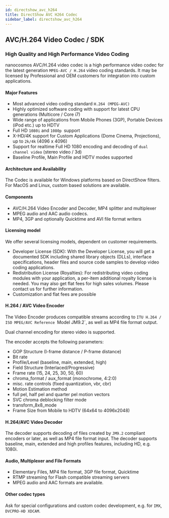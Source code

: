 ```yaml
---
id: directshow_avc_h264
title: DirectShow AVC H264 Codec
sidebar_label: directshow_avc_h264
---
```


## AVC/H.264 Video Codec / SDK

### High Quality and High Performance Video Coding

nanocosmos AVC/H.264 video codec is a high performance video codec for the latest generation `MPEG-AVC / H.264` video coding standards. It may be licensed by Professional and OEM customers for integration into custom applications.

#### Major Features

  * Most advanced video coding standard `H.264 (MPEG-AVC)`
  * Highly optimized software coding with support for latest CPU generations (Multicore / Core i7)
  * Wide range of applications from Mobile Phones (3GP), Portable Devices (iPod etc.) up to HDTV
  * Full HD `1080i` and `1080p `support
  * X-HD/4K support for Custom Applications (Dome Cinema, Projections), up to `2k/4k` (4096 x 4096)
  * Support for realtime Full HD 1080 encoding and decoding of `dual channel video` (stereo video / 3d)
  * Baseline Profile, Main Profile and HDTV modes supported


#### Architecture and Availability

The Codec is available for Windows platforms based on DirectShow filters. For MacOS and Linux, custom based solutions are available.



#### Components

  * AVC/H.264 Video Encoder and Decoder, MP4 splitter and multiplexer
  * MPEG audio and AAC audio codecs.
  * MP4, 3GP and optionally Quicktime and AVI file format writers


#### Licensing model

We offer several licensing models, dependent on customer requirements.

  * Developer License (SDK):  With the Developer License, you will get a documented SDK including shared library objects (DLLs), interface specifications, header files and source code samples to develop video coding applications.
  * Redistribution License (Royalties):  For redistributing video coding modules with your application, a per-item additional royalty license is needed. You may also get flat fees for high sales volumes. Please contact us for further information.
  * Customization and flat fees are possible

#### H.264 / AVC Video Encoder

The Video Encoder produces compatible streams according to `ITU H.264 / ISO MPEG/AVC Reference `Model JM9.2`, as well as MP4 file format output.

Dual channel encoding for stereo video is supported.

The encoder accepts the following parameters:
  * GOP Structure (I-frame distance / P-frame distance)
  * Bit rate
  * Profile/Level (baseline, main, extended, high)
  * Field Structure (Interlaced/Progressive)
  * Frame rate (15, 24, 25, 30, 50, 60)
  * chroma_format / aux_format (monochrome, 4:2:0)
  * misc. rate controls (fixed quantization, vbr, cbr)
  * Motion Estimation method
  * full pel, half pel and quarter pel motion vectors
  * SVC chroma deblocking filter mode
  * transform_8x8_mode
  * Frame Size from Mobile to HDTV (64x64 to 4096x2048)

#### H.264/AVC Video Decoder

The decoder supports decoding of files created by `JM9.2` compliant encoders or later, as well as MP4 file format input. The decoder supports baseline, main, extended and high profiles features, including HD, e.g. 1080i.

#### Audio, Multiplexer and File Formats

  * Elementary Files, MP4 file format, 3GP file format, Quicktime
  * RTMP streaming for Flash compatible streaming servers
  * MPEG audio and AAC formats are available.

#### Other codec types 

Ask for special configurations and custom codec development, e.g. for `IMX`, `DVCPRO-HD XDCAM`.
